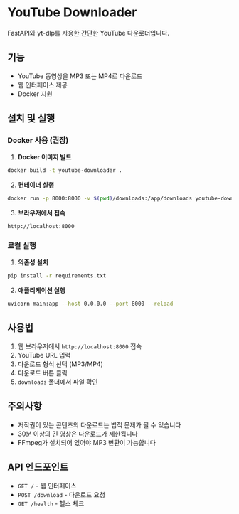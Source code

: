 # YouTube Downloader

FastAPI와 yt-dlp를 사용한 간단한 YouTube 다운로더입니다.

## 기능
- YouTube 동영상을 MP3 또는 MP4로 다운로드
- 웹 인터페이스 제공
- Docker 지원

## 설치 및 실행

### Docker 사용 (권장)

1. **Docker 이미지 빌드**
```bash
docker build -t youtube-downloader .
```

2. **컨테이너 실행**
```bash
docker run -p 8000:8000 -v $(pwd)/downloads:/app/downloads youtube-downloader
```

3. **브라우저에서 접속**
```
http://localhost:8000
```

### 로컬 실행

1. **의존성 설치**
```bash
pip install -r requirements.txt
```

2. **애플리케이션 실행**
```bash
uvicorn main:app --host 0.0.0.0 --port 8000 --reload
```

## 사용법

1. 웹 브라우저에서 `http://localhost:8000` 접속
2. YouTube URL 입력
3. 다운로드 형식 선택 (MP3/MP4)
4. 다운로드 버튼 클릭
5. `downloads` 폴더에서 파일 확인

## 주의사항

- 저작권이 있는 콘텐츠의 다운로드는 법적 문제가 될 수 있습니다
- 30분 이상의 긴 영상은 다운로드가 제한됩니다
- FFmpeg가 설치되어 있어야 MP3 변환이 가능합니다

## API 엔드포인트

- `GET /` - 웹 인터페이스
- `POST /download` - 다운로드 요청
- `GET /health` - 헬스 체크

